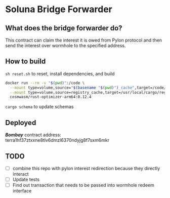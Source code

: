 # Soluna Bridge Forwarder

## What does the bridge forwarder do?
This contract can claim the interest it is owed from Pylon protocol and then send the interest over wormhole to the specified address. 

## How to build
`sh reset.sh` to reset, install dependencies, and build

```sh
docker run --rm -v "$(pwd)":/code \
  --mount type=volume,source="$(basename "$(pwd)")_cache",target=/code/target \
  --mount type=volume,source=registry_cache,target=/usr/local/cargo/registry \
  cosmwasm/rust-optimizer-arm64:0.12.4
```

`cargo schema` to update schemas


## Deployed
***Bombay***
contract address: terra1hf37ztxxne8tlv6dmzl6370ndyjg8f7sxm6mkr

## TODO
- [ ] combine this repo with pylon interest redirection because they directly interact
- [ ] Update tests
- [ ] Find out transaction that needs to be passed into wormhole redeem interface
